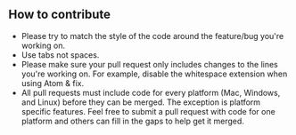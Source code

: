 ## How to contribute

* Please try to match the style of the code around the feature/bug you're working on. 
* Use tabs not spaces. 
* Please make sure your pull request only includes changes to the lines you're working on. For example, disable the whitespace extension when using Atom & fix.
* All pull requests must include code for every platform (Mac, Windows, and Linux) before they can be merged. The exception is platform specific features. Feel free to submit a pull request with code for one platform and others can fill in the gaps to help get it merged.
